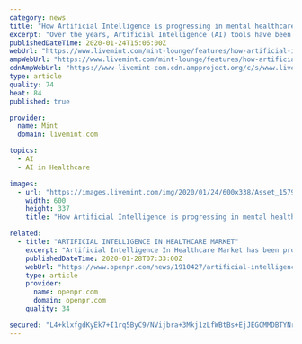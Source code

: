 ```yaml
---
category: news
title: "How Artificial Intelligence is progressing in mental healthcare"
excerpt: "Over the years, Artificial Intelligence (AI) tools have been used to fill gaps in mental health care: be it the diagnosis or detection of the early signs of mental health issues. Now, researchers ..."
publishedDateTime: 2020-01-24T15:06:00Z
webUrl: "https://www.livemint.com/mint-lounge/features/how-artificial-intelligence-is-progressing-in-mental-healthcare-11579878039985.html"
ampWebUrl: "https://www.livemint.com/mint-lounge/features/how-artificial-intelligence-is-progressing-in-mental-healthcare/amp-11579878039985.html"
cdnAmpWebUrl: "https://www-livemint-com.cdn.ampproject.org/c/s/www.livemint.com/mint-lounge/features/how-artificial-intelligence-is-progressing-in-mental-healthcare/amp-11579878039985.html"
type: article
quality: 74
heat: 84
published: true

provider:
  name: Mint
  domain: livemint.com

topics:
  - AI
  - AI in Healthcare

images:
  - url: "https://images.livemint.com/img/2020/01/24/600x338/Asset_1579878227723.jpg"
    width: 600
    height: 337
    title: "How Artificial Intelligence is progressing in mental healthcare"

related:
  - title: "ARTIFICIAL INTELLIGENCE IN HEALTHCARE MARKET"
    excerpt: "Artificial Intelligence In Healthcare Market has been provided in the latest report launched by SMI that primarily focuses on the World industry trends, demand, Share, Consumption and Growth with ..."
    publishedDateTime: 2020-01-28T07:33:00Z
    webUrl: "https://www.openpr.com/news/1910427/artificial-intelligence-in-healthcare-market-is-set"
    type: article
    provider:
      name: openpr.com
      domain: openpr.com
    quality: 34

secured: "L4+klxfgdKyEk7+I1rq5ByC9/NVijbra+3Mkj1zLfWBtBs+EjJEGCMMDBTYNr2phVv5ny8lsskHbGqREKAehSuEM7a4dp8FF7YNUvGgQqNLgbZWWgWTmAHheiryVtSR3SWu94yPt2ogQHu4Dns5QY8/UN6Mq4Jlu57kaKkV6v3Wu0MuJN8rsETJFowGHwNR7jS13Unma56nxz9J0VUjYVCyv+wKqVONFXtJ15npDhSbI+xHKta854MrMijQacOpp+caxupi0vpqhP6y+WOo8lJZQmX7TA0LHJGHstUaOfFBjOsrM53Ne/uxTiMwdTcTp;/f2qa0fLsu0kzRR2Xe6Nog=="
---
```


